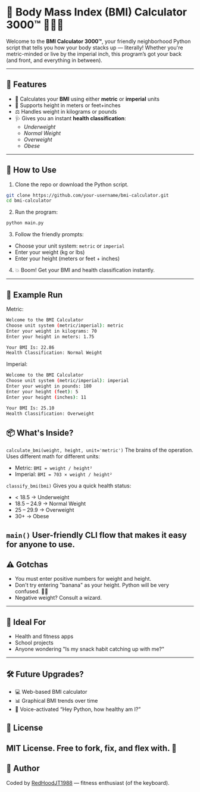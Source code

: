 # 🧮 Body Mass Index (BMI) Calculator 3000™ 🏋️‍♀️💪

Welcome to the **BMI Calculator 3000™**, your friendly neighborhood Python script that tells you how your body stacks up — literally! Whether you're metric-minded or live by the imperial inch, this program’s got your back (and front, and everything in between).

---

## 🌟 Features

- 🧠 Calculates your **BMI** using either **metric** or **imperial** units  
- 📏 Supports height in meters or feet+inches  
- ⚖️ Handles weight in kilograms or pounds  
- 🩺 Gives you an instant **health classification**:
  - *Underweight*
  - *Normal Weight*
  - *Overweight*
  - *Obese*

---

## 🚀 How to Use

1. Clone the repo or download the Python script.

```bash
git clone https://github.com/your-username/bmi-calculator.git
cd bmi-calculator
```

2. Run the program:
```bash
python main.py
```

3. Follow the friendly prompts:
- Choose your unit system: `metric` or `imperial`
- Enter your weight (kg or lbs)
- Enter your height (meters or feet + inches)

4. 💥 Boom! Get your BMI and health classification instantly.

---
## 🧪 Example Run
Metric:
```bash
Welcome to the BMI Calculator
Choose unit system (metric/imperial): metric
Enter your weight in kilograms: 70
Enter your height in meters: 1.75

Your BMI Is: 22.86
Health Classification: Normal Weight
```

Imperial:
```bash
Welcome to the BMI Calculator
Choose unit system (metric/imperial): imperial
Enter your weight in pounds: 180
Enter your height (feet): 5
Enter your height (inches): 11

Your BMI Is: 25.10
Health Classification: Overweight
```

## 📦 What's Inside?
`calculate_bmi(weight, height, unit='metric')`
The brains of the operation. Uses different math for different units:
- Metric: `BMI = weight / height²`
- Imperial: `BMI = 703 × weight / height²`

`classify_bmi(bmi)`
Gives you a quick health status:
- < 18.5 → Underweight
- 18.5 – 24.9 → Normal Weight
- 25 – 29.9 → Overweight
- 30+ → Obese

`main()`
User-friendly CLI flow that makes it easy for anyone to use.
---
## ⚠️ Gotchas
- You must enter positive numbers for weight and height.
- Don't try entering "banana" as your height. Python will be very confused. 🍌😵
- Negative weight? Consult a wizard.
---
## 🎯 Ideal For
- Health and fitness apps
- School projects
- Anyone wondering "Is my snack habit catching up with me?"
---
## 🛠️ Future Upgrades?
- 💻 Web-based BMI calculator
- 📊 Graphical BMI trends over time
- 🤖 Voice-activated “Hey Python, how healthy am I?”

## 📄 License
MIT License. Free to fork, fix, and flex with. 💪
---
## 👤 Author
Coded by [RedHoodJT1988](https://github.com/RedHoodJT1988) — fitness enthusiast (of the keyboard).